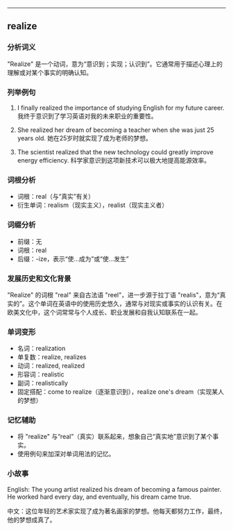 
---------------
## realize
### 分析词义
"Realize" 是一个动词，意为“意识到；实现；认识到”。它通常用于描述心理上的理解或对某个事实的明确认知。

### 列举例句
1. I finally realized the importance of studying English for my future career.
   我终于意识到了学习英语对我的未来职业的重要性。

2. She realized her dream of becoming a teacher when she was just 25 years old.
   她在25岁时就实现了成为老师的梦想。

3. The scientist realized that the new technology could greatly improve energy efficiency.
   科学家意识到这项新技术可以极大地提高能源效率。

### 词根分析
- 词根：real（与“真实”有关）
- 衍生单词：realism（现实主义），realist（现实主义者）

### 词缀分析
- 前缀：无
- 词根：real
- 后缀：-ize，表示“使…成为”或“使…发生”

### 发展历史和文化背景
"Realize" 的词根 "real" 来自古法语 "reel"，进一步源于拉丁语 "realis"，意为“真实的”。这个单词在英语中的使用历史悠久，通常与对现实或事实的认识有关。在欧美文化中，这个词常常与个人成长、职业发展和自我认知联系在一起。

### 单词变形
- 名词：realization
- 单复数：realize, realizes
- 动词：realized, realized
- 形容词：realistic
- 副词：realistically
- 固定搭配：come to realize（逐渐意识到），realize one's dream（实现某人的梦想）

### 记忆辅助
- 将 "realize" 与“real”（真实）联系起来，想象自己“真实地”意识到了某个事实。
- 使用例句来加深对单词用法的记忆。

### 小故事
English: The young artist realized his dream of becoming a famous painter. He worked hard every day, and eventually, his dream came true.

中文：这位年轻的艺术家实现了成为著名画家的梦想。他每天都努力工作，最终，他的梦想成真了。

